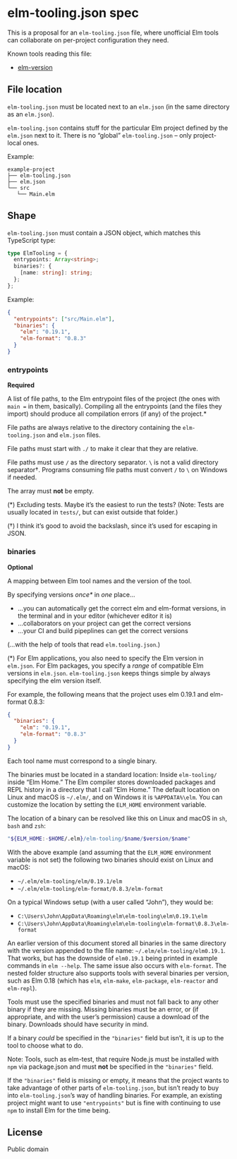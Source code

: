# elm-tooling.json spec

This is a proposal for an `elm-tooling.json` file, where unofficial Elm tools can collaborate on per-project configuration they need.

Known tools reading this file:

- [elm-version](https://github.com/lydell/elm-version)

## File location

`elm-tooling.json` must be located next to an `elm.json` (in the same directory as an `elm.json`).

`elm-tooling.json` contains stuff for the particular Elm project defined by the `elm.json` next to it. There is no “global” `elm-tooling.json` – only project-local ones.

Example:

```
example-project
├── elm-tooling.json
├── elm.json
└── src
   └── Main.elm
```

## Shape

`elm-tooling.json` must contain a JSON object, which matches this TypeScript type:

```ts
type ElmTooling = {
  entrypoints: Array<string>;
  binaries?: {
    [name: string]: string;
  };
};
```

Example:

```json
{
  "entrypoints": ["src/Main.elm"],
  "binaries": {
    "elm": "0.19.1",
    "elm-format": "0.8.3"
  }
}
```

### entrypoints

**Required**

A list of file paths, to the Elm entrypoint files of the project (the ones with `main =` in them, basically). Compiling all the entrypoints (and the files they import) should produce all compilation errors (if any) of the project.\*

File paths are always relative to the directory containing the `elm-tooling.json` and `elm.json` files.

File paths must start with `./` to make it clear that they are relative.

File paths must use `/` as the directory separator. `\` is not a valid directory separator†. Programs consuming file paths must convert `/` to `\` on Windows if needed.

The array must **not** be empty.

(\*) Excluding tests. Maybe it’s the easiest to run the tests? (Note: Tests are usually located in `tests/`, but can exist outside that folder.)

(†) I think it’s good to avoid the backslash, since it’s used for escaping in JSON.

### binaries

**Optional**

A mapping between Elm tool names and the version of the tool.

By specifying versions _once\*_ in _one_ place…

- …you can automatically get the correct elm and elm-format versions, in the terminal and in your editor (whichever editor it is)
- …collaborators on your project can get the correct versions
- …your CI and build pipeplines can get the correct versions

(…with the help of tools that read `elm.tooling.json`.)

(\*) For Elm applications, you also need to specify the Elm version in `elm.json`. For Elm packages, you specify a _range_ of compatible Elm versions in `elm.json`. `elm-tooling.json` keeps things simple by always specifying the elm version itself.

For example, the following means that the project uses elm 0.19.1 and elm-format 0.8.3:

```json
{
  "binaries": {
    "elm": "0.19.1",
    "elm-format": "0.8.3"
  }
}
```

Each tool name must correspond to a single binary.

The binaries must be located in a standard location: Inside `elm-tooling/` inside “Elm Home.” The Elm compiler stores downloaded packages and REPL history in a directory that I call “Elm Home.” The default location on Linux and macOS is `~/.elm/`, and on Windows it is `%APPDATA%\elm`. You can customize the location by setting the `ELM_HOME` environment variable.

The location of a binary can be resolved like this on Linux and macOS in `sh`, `bash` and `zsh`:

```bash
"${ELM_HOME:-$HOME/.elm}/elm-tooling/$name/$version/$name"
```

With the above example (and assuming that the `ELM_HOME` environment variable is not set) the following two binaries should exist on Linux and macOS:

- `~/.elm/elm-tooling/elm/0.19.1/elm`
- `~/.elm/elm-tooling/elm-format/0.8.3/elm-format`

On a typical Windows setup (with a user called “John”), they would be:

- `C:\Users\John\AppData\Roaming\elm\elm-tooling\elm\0.19.1\elm`
- `C:\Users\John\AppData\Roaming\elm\elm-tooling\elm-format\0.8.3\elm-format`

An earlier version of this document stored all binaries in the same directory with the version appended to the file name: `~/.elm/elm-tooling/elm0.19.1`. That works, but has the downside of `elm0.19.1` being printed in example commands in `elm --help`. The same issue also occurs with `elm-format`. The nested folder structure also supports tools with several binaries per version, such as Elm 0.18 (which has `elm`, `elm-make`, `elm-package`, `elm-reactor` and `elm-repl`).

Tools must use the specified binaries and must not fall back to any other binary if they are missing. Missing binaries must be an error, or (if appropriate, and with the user’s permission) cause a download of the binary. Downloads should have security in mind.

If a binary _could_ be specified in the `"binaries"` field but isn’t, it is up to the tool to choose what to do.

Note: Tools, such as elm-test, that require Node.js must be installed with `npm` via package.json and must **not** be specified in the `"binaries"` field.

If the `"binaries"` field is missing or empty, it means that the project wants to take advantage of other parts of `elm-tooling.json`, but isn’t ready to buy into `elm-tooling.json`’s way of handling binaries. For example, an existing project might want to use `"entrypoints"` but is fine with continuing to use `npm` to install Elm for the time being.

## License

Public domain
